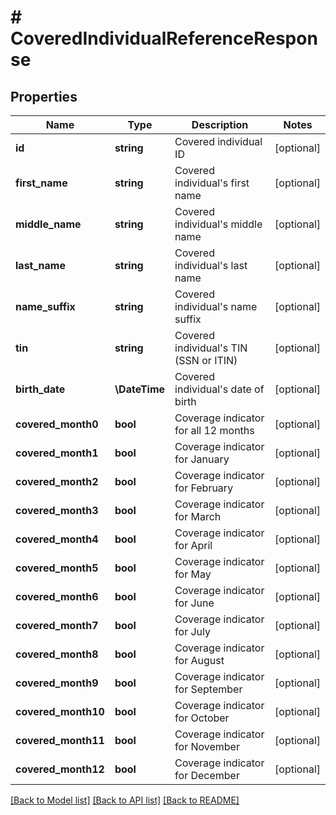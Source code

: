 # # CoveredIndividualReferenceResponse

## Properties

Name | Type | Description | Notes
------------ | ------------- | ------------- | -------------
**id** | **string** | Covered individual ID | [optional]
**first_name** | **string** | Covered individual&#39;s first name | [optional]
**middle_name** | **string** | Covered individual&#39;s middle name | [optional]
**last_name** | **string** | Covered individual&#39;s last name | [optional]
**name_suffix** | **string** | Covered individual&#39;s name suffix | [optional]
**tin** | **string** | Covered individual&#39;s TIN (SSN or ITIN) | [optional]
**birth_date** | **\DateTime** | Covered individual&#39;s date of birth | [optional]
**covered_month0** | **bool** | Coverage indicator for all 12 months | [optional]
**covered_month1** | **bool** | Coverage indicator for January | [optional]
**covered_month2** | **bool** | Coverage indicator for February | [optional]
**covered_month3** | **bool** | Coverage indicator for March | [optional]
**covered_month4** | **bool** | Coverage indicator for April | [optional]
**covered_month5** | **bool** | Coverage indicator for May | [optional]
**covered_month6** | **bool** | Coverage indicator for June | [optional]
**covered_month7** | **bool** | Coverage indicator for July | [optional]
**covered_month8** | **bool** | Coverage indicator for August | [optional]
**covered_month9** | **bool** | Coverage indicator for September | [optional]
**covered_month10** | **bool** | Coverage indicator for October | [optional]
**covered_month11** | **bool** | Coverage indicator for November | [optional]
**covered_month12** | **bool** | Coverage indicator for December | [optional]

[[Back to Model list]](../../../README.md#models) [[Back to API list]](../../../README.md#endpoints) [[Back to README]](../../../README.md)
